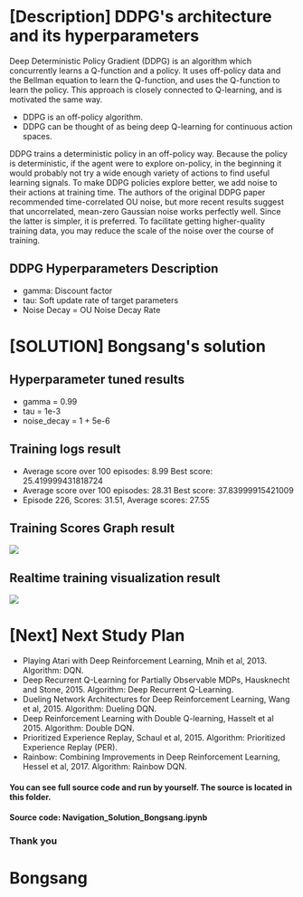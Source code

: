 [image1]: https://cdn-images-1.medium.com/max/2000/1*Zplt-1wTWu_7BGmZCBFjbQ.png
[image2]: https://cdn-images-1.medium.com/max/2000/1*D9i0I2EO7LKL2aAb2HLfTg.png
[image3]: result/scores_graph.png
[image4]: result/navigation_solution_bongsang.gif


# [Description] DDPG's architecture and its hyperparameters
Deep Deterministic Policy Gradient (DDPG) is an algorithm which concurrently learns a Q-function and a policy. It uses off-policy data and the Bellman equation to learn the Q-function, and uses the Q-function to learn the policy.
This approach is closely connected to Q-learning, and is motivated the same way.
- DDPG is an off-policy algorithm.
- DDPG can be thought of as being deep Q-learning for continuous action spaces.

DDPG trains a deterministic policy in an off-policy way. Because the policy is deterministic, if the agent were to explore on-policy, in the beginning it would probably not try a wide enough variety of actions to find useful learning signals. To make DDPG policies explore better, we add noise to their actions at training time. The authors of the original DDPG paper recommended time-correlated OU noise, but more recent results suggest that uncorrelated, mean-zero Gaussian noise works perfectly well. Since the latter is simpler, it is preferred. To facilitate getting higher-quality training data, you may reduce the scale of the noise over the course of training.


## DDPG Hyperparameters Description
- gamma: Discount factor
- tau: Soft update rate of target parameters
- Noise Decay = OU Noise Decay Rate


# [SOLUTION] Bongsang's solution
## Hyperparameter tuned results
- gamma = 0.99
- tau = 1e-3 
- noise_decay = 1 + 5e-6

## Training logs result
- Average score over 100 episodes: 8.99	Best score: 25.419999431818724
- Average score over 100 episodes: 28.31	Best score: 37.83999915421009
- Episode 226,	Scores: 31.51,	 Average scores: 27.55


## Training Scores Graph result
![][image3]

## Realtime training visualization result
![][image4]

# [Next] Next Study Plan
- Playing Atari with Deep Reinforcement Learning, Mnih et al, 2013. Algorithm: DQN.
- Deep Recurrent Q-Learning for Partially Observable MDPs, Hausknecht and Stone, 2015. Algorithm: Deep Recurrent Q-Learning.
- Dueling Network Architectures for Deep Reinforcement Learning, Wang et al, 2015. Algorithm: Dueling DQN.
- Deep Reinforcement Learning with Double Q-learning, Hasselt et al 2015. Algorithm: Double DQN.
- Prioritized Experience Replay, Schaul et al, 2015. Algorithm: Prioritized Experience Replay (PER).
- Rainbow: Combining Improvements in Deep Reinforcement Learning, Hessel et al, 2017. Algorithm: Rainbow DQN.


#### You can see full source code and run by yourself. The source is located in this folder.
#### Source code: Navigation_Solution_Bongsang.ipynb

### Thank you
# Bongsang